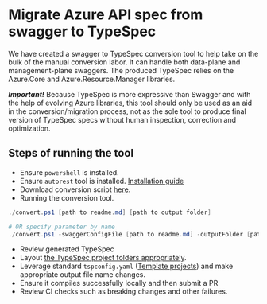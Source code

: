 # Migrate Azure API spec from swagger to TypeSpec

We have created a swagger to TypeSpec conversion tool to help take on the bulk of the manual conversion labor. It can handle both data-plane and management-plane swaggers. The produced TypeSpec relies on the Azure.Core and Azure.Resource.Manager libraries.

**_Important!_** Because TypeSpec is more expressive than Swagger and with the help of evolving Azure libraries, this tool should only be used as an aid in the conversion/migration process, not as the sole tool to produce final version of TypeSpec specs without human inspection, correction and optimization.

## Steps of running the tool

- Ensure `powershell` is installed.
- Ensure `autorest` tool is installed. [Installation guide](https://github.com/Azure/autorest/blob/main/docs/install/readme.md)
- Download conversion script [here](https://aka.ms/azsdk/openapi-to-typespec-script).
- Running the conversion tool.

```powershell
./convert.ps1 [path to readme.md] [path to output folder]

# OR specify parameter by name
./convert.ps1 -swaggerConfigFile [path to readme.md] -outputFolder [path to output folder]
```

- Review generated TypeSpec
- Layout [the TypeSpec project folders appropriately](https://github.com/Azure/azure-rest-api-specs/blob/main/documentation/typespec-structure-guidelines.md).
- Leverage standard `tspconfig.yaml` ([Template projects](https://github.com/microsoft/typespec/tree/main/eng/feeds)) and make appropriate output file name changes.
- Ensure it compiles successfully locally and then submit a PR
- Review CI checks such as breaking changes and other failures.
